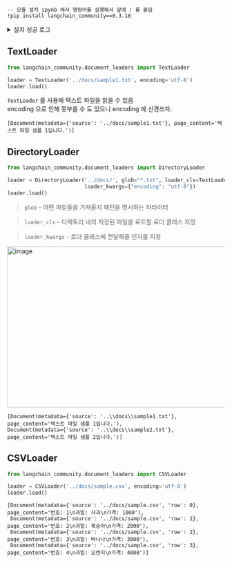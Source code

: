 ﻿```
-- 모듈 설치 ipynb 에서 명령어를 실행해서 앞에 ! 를 붙임
!pip install langchain_community==0.3.18
```

<details>
  <summary>설치 성공 로그</summary>
  <pre>
  Collecting langchain_community==0.3.18
    Downloading langchain_community-0.3.18-py3-none-any.whl.metadata (2.4 kB)
  Requirement already satisfied: langchain-core<1.0.0,>=0.3.37 in c:\users\최민재\appdata\local\programs\python\python312\lib\site-packages (from langchain_community==0.3.18) (0.3.74)
  Collecting langchain<1.0.0,>=0.3.19 (from langchain_community==0.3.18)
    Downloading langchain-0.3.27-py3-none-any.whl.metadata (7.8 kB)
  Collecting SQLAlchemy<3,>=1.4 (from langchain_community==0.3.18)
    Downloading sqlalchemy-2.0.43-cp312-cp312-win_amd64.whl.metadata (9.8 kB)
  Requirement already satisfied: requests<3,>=2 in c:\users\최민재\appdata\local\programs\python\python312\lib\site-packages (from langchain_community==0.3.18) (2.32.4)
  Requirement already satisfied: PyYAML>=5.3 in c:\users\최민재\appdata\local\programs\python\python312\lib\site-packages (from langchain_community==0.3.18) (6.0.2)
  Collecting aiohttp<4.0.0,>=3.8.3 (from langchain_community==0.3.18)
    Downloading aiohttp-3.12.15-cp312-cp312-win_amd64.whl.metadata (7.9 kB)
  Requirement already satisfied: tenacity!=8.4.0,<10,>=8.1.0 in c:\users\최민재\appdata\local\programs\python\python312\lib\site-packages (from langchain_community==0.3.18) (9.1.2)
  Collecting dataclasses-json<0.7,>=0.5.7 (from langchain_community==0.3.18)
    Downloading dataclasses_json-0.6.7-py3-none-any.whl.metadata (25 kB)
  Collecting pydantic-settings<3.0.0,>=2.4.0 (from langchain_community==0.3.18)
    Downloading pydantic_settings-2.10.1-py3-none-any.whl.metadata (3.4 kB)
  Collecting langsmith<0.4,>=0.1.125 (from langchain_community==0.3.18)
    Downloading langsmith-0.3.45-py3-none-any.whl.metadata (15 kB)
  Collecting httpx-sse<1.0.0,>=0.4.0 (from langchain_community==0.3.18)
    Downloading httpx_sse-0.4.1-py3-none-any.whl.metadata (9.4 kB)
  Collecting numpy<3,>=1.26.2 (from langchain_community==0.3.18)
    Downloading numpy-2.3.2-cp312-cp312-win_amd64.whl.metadata (60 kB)
      ---------------------------------------- 0.0/60.9 kB ? eta -:--:--
      ---------------------------------------- 60.9/60.9 kB 3.4 MB/s eta 0:00:00
  Collecting aiohappyeyeballs>=2.5.0 (from aiohttp<4.0.0,>=3.8.3->langchain_community==0.3.18)
  ...
      Found existing installation: langsmith 0.4.13
      Uninstalling langsmith-0.4.13:
        Successfully uninstalled langsmith-0.4.13
  Successfully installed SQLAlchemy-2.0.43 aiohappyeyeballs-2.6.1 aiohttp-3.12.15 aiosignal-1.4.0 attrs-25.3.0 dataclasses-json-0.6.7 frozenlist-1.7.0 greenlet-3.2.4 httpx-sse-0.4.1 langchain-0.3.27 langchain-text-splitters-0.3.9 langchain_community-0.3.18 langsmith-0.3.45 marshmallow-3.26.1 multidict-6.6.4 mypy-extensions-1.1.0 numpy-2.3.2 propcache-0.3.2 pydantic-settings-2.10.1 typing-inspect-0.9.0 yarl-1.20.1
  Output is truncated. View as a scrollable element or open in a text editor. Adjust cell output settings...

[notice] A new release of pip is available: 24.1.1 -> 25.2
[notice] To update, run: python.exe -m pip install --upgrade pip

  </pre>
</details>

## TextLoader

```py
from langchain_community.document_loaders import TextLoader

loader = TextLoader('../docs/sample1.txt', encoding='utf-8')
loader.load()
```

`TextLoader` 를 사용해 텍스트 파일을 읽을 수 있음<br>
encoding 으로 인해 못부를 수 도 있으니 encoding 에 신경쓰자.

```
[Document(metadata={'source': '../docs/sample1.txt'}, page_content='텍스트 파일 샘플 1입니다.')]
```

## DirectoryLoader

```py
from langchain_community.document_loaders import DirectoryLoader

loader = DirectoryLoader('../docs/', glob="*.txt", loader_cls=TextLoader,
                         loader_kwargs={"encoding": "utf-8"})
loader.load()
```

> `glob` - 어떤 파일들을 가져올지 패턴을 명시하는 파라미터

> `loader_cls` - 디렉토리 내의 지정된 파일을 로드할 로더 클래스 지정

> `loader_kwargs` - 로더 클래스에 전달해줄 인자를 지정

<img width="621" height="373" alt="image" src="https://github.com/user-attachments/assets/ba156d6b-69c6-4c9d-bf0e-73142b00592c" />

```
[Document(metadata={'source': '..\\docs\\sample1.txt'}, page_content='텍스트 파일 샘플 1입니다.'),
Document(metadata={'source': '..\\docs\\sample2.txt'}, page_content='텍스트 파일 샘플 2입니다.')]
```

## CSVLoader

```py
from langchain_community.document_loaders import CSVLoader

loader = CSVLoader('../docs/sample.csv', encoding='utf-8')
loader.load()
```

```
[Document(metadata={'source': '../docs/sample.csv', 'row': 0}, page_content='번호: 1\n과일: 사과\n가격: 1000'),
 Document(metadata={'source': '../docs/sample.csv', 'row': 1}, page_content='번호: 2\n과일: 복숭아\n가격: 2000'),
 Document(metadata={'source': '../docs/sample.csv', 'row': 2}, page_content='번호: 3\n과일: 바나나\n가격: 3000'),
 Document(metadata={'source': '../docs/sample.csv', 'row': 3}, page_content='번호: 4\n과일: 오렌지\n가격: 4000')]
```
